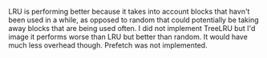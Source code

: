 LRU is performing better because it takes into account blocks that havn't been used in a while, as opposed to random that could potentially be taking away blocks that are being used often. I did not implement TreeLRU but I'd image it performs worse than LRU but better than random. It would have much less overhead though. Prefetch was not implemented.
